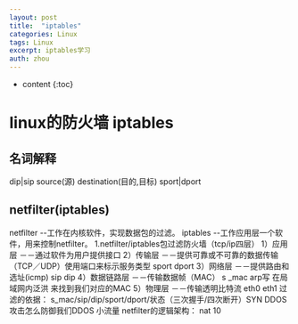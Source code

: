 ```yaml
---
layout: post
title:  "iptables"
categories: Linux
tags: Linux
excerpt: iptables学习
auth: zhou
---
```

* content
{:toc}


# linux的防火墙 iptables

## 名词解释

dip|sip source(源) destination(目的,目标)
sport|dport



## netfilter(iptables)

netfilter --工作在内核软件，实现数据包的过滤。
 iptables --工作应用层一个软件，用来控制netfilter。
 1.netfilter/iptables包过滤防火墙（tcp/ip四层）
 1）应用层 －－通过软件为用户提供接口
 2）传输层 －－提供可靠或不可靠的数据传输（TCP／UDP）使用端口来标示服务类型 sport dport
 3）网络层 －－提供路由和选址(icmp) sip dip
 4）数据链路层 －－传输数据帧（MAC） s _mac arp写 在局域网内泛洪 来找到我们对应的MAC
 5）物理层 －－传输透明比特流 eth0 eth1
 过滤的依据： s_mac/sip/dip/sport/dport/状态（三次握手/四次断开）SYN DDOS攻击怎么防御我们DDOS 小流量
 netfilter的逻辑架构： nat 10